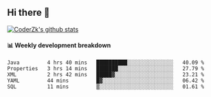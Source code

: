 ## Hi there 👋

[![CoderZk's github stats](https://github-readme-stats.vercel.app/api?username=zhoukuo123&show_icons=true&count_private=true)](https://github.com/anuraghazra/github-readme-stats)

#### :bar_chart: Weekly development breakdown

<!--START_SECTION:waka-->
```text
Java         4 hrs 40 mins   ██████████░░░░░░░░░░░░░░░   40.09 % 
Properties   3 hrs 14 mins   ███████░░░░░░░░░░░░░░░░░░   27.79 % 
XML          2 hrs 42 mins   █████▓░░░░░░░░░░░░░░░░░░░   23.21 % 
YAML         44 mins         █▓░░░░░░░░░░░░░░░░░░░░░░░   06.42 % 
SQL          11 mins         ▒░░░░░░░░░░░░░░░░░░░░░░░░   01.61 % 
```
<!--END_SECTION:waka-->
